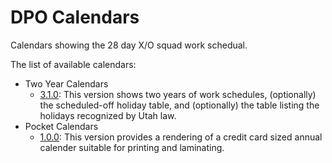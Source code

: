 # DPO Calendars

Calendars showing the 28 day X/O squad work schedual.

The list of available calendars:
* Two Year Calendars
  * [3.1.0](https://bstarks.github.io/DPO-Calendars/udcCal_singleFile.min.html): This version shows two years of work schedules, (optionally) the scheduled-off holiday table, and (optionally) the table listing the holidays recognized by Utah law.
* Pocket Calendars
  * [1.0.0](https://bstarks.github.io/DPO-Calendars/udcCalPocket_1File.html): This version provides a rendering of a credit card sized annual calender suitable for printing and laminating.
